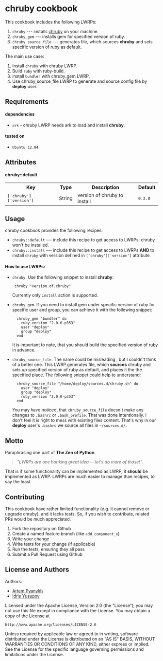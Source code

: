 chruby cookbook
===============
This cookbook includes the following LWRPs:

1. `chruby` --- installs [chruby](https://github.com/postmodern/chruby) on your machine.
2. `chruby_gem` --- installs gem for specified version of ruby.
3. `chruby_source_file` --- generates file, which sources **chruby** and sets specific version of ruby as default.

The main use case:

1. Install `chruby` with chruby LWRP.
2. Build `ruby` with ruby-build.
3. Install `bundler` with chruby_gem LWRP.
4. Use chruby_source_file LWRP to generate and source config file by **deploy** user.

Requirements
------------
#### dependencies
- `ark` - chruby LWRP needs ark to load and install **chruby**.

#### tested on
- `Ubuntu 12.04`

Attributes
----------
#### chruby::default
<table>
  <tr>
    <th>Key</th>
    <th>Type</th>
    <th>Description</th>
    <th>Default</th>
  </tr>
  <tr>
    <td><tt>['chruby']['version']</tt></td>
    <td>String</td>
    <td>version of chruby to install</td>
    <td><tt>0.3.8</tt></td>
  </tr>
</table>

Usage
-----
chruby cookbook provides the following recipes:

- `chruby::default` --- include this recipe to get access to LWRPs; chruby won't be installed.
- `chruby::install` --- include this recipe to get access to LWRPs **AND** to install `chruby` with version defined in `['chruby']['version']` attribute.

#### How to use LWRPs:

 - `chruby`. Use the following snippet to install **chruby**:
				
		chruby "version.of.chruby"
		
	Currently only `install` action is supported.

- `chruby_gem`. If you need to install gem under specific version of ruby for specific user and group, you can achieve it with the following snippet:
		
        chruby_gem "bundler" do
          ruby_version "2.0.0-p353"
          user "deploy"
          group "deploy"
        end

    It is important to note, that you should build the specified version of ruby in advance.

- `chruby_source_file`. The name could be misleading , but I couldn't think of a better one. This LWRP generates file, which **sources** chruby and sets up specified version of ruby as default, and places it the the specified place. The following snippet could help to understand:
		
        chruby_source_file "/home/deploy/sources.d/chruby.sh" do
          user "deploy"
          group "deploy"
          ruby_version "2.0.0-p353"
        end

	You may have noticed, that `chruby_source_file` doesn't make any changes to `.bashrc` or `.bash_profile`. That was done intentionally. 
I don't feel it is right to mess with existing files content. That's why in our **deploy** user's `.bashrc` we source all files in `~/sources.d/`.

Motto
------------
Paraphrasing one part of **The Zen of Python**: 

> _"LWRPs are one honking great idea -- let's do more of those!"_.

That is if some functionality can be implemented as LWRP, it **should** be implemented as LWRP. LWRPs are much easier to manage than recipes, to say the least.

Contributing
------------
This cookbook have rather limited functionality (e.g. it cannot remove or upgrade chruby), and it lacks tests. So, if you wish to contribute, related PRs would be much appreciated.

1. Fork the repository on Github
2. Create a named feature branch (like `add_component_x`)
3. Write your change
4. Write tests for your change (if applicable)
5. Run the tests, ensuring they all pass
6. Submit a Pull Request using Github

License and Authors
-------------------
Authors:

- [Artem Pyanykh](https://github.com/ArtemPyanykh)
- [Idris Yusupov](https://github.com/sld)

Licensed under the Apache License, Version 2.0 (the "License");
you may not use this file except in compliance with the License.
You may obtain a copy of the License at

    http://www.apache.org/licenses/LICENSE-2.0

Unless required by applicable law or agreed to in writing, software
distributed under the License is distributed on an "AS IS" BASIS,
WITHOUT WARRANTIES OR CONDITIONS OF ANY KIND, either express or implied.
See the License for the specific language governing permissions and
limitations under the License.
